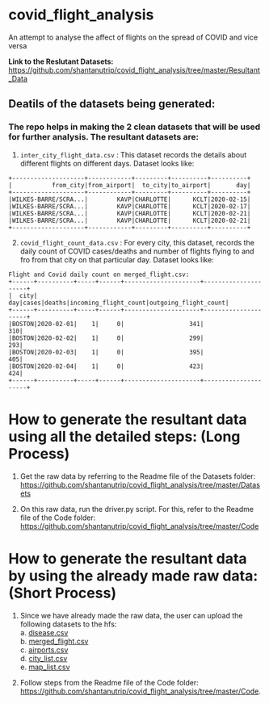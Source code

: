 # covid_flight_analysis

An attempt to analyse the affect of flights on the spread of COVID and vice versa

**Link to the Reslutant Datasets:** https://github.com/shantanutrip/covid_flight_analysis/tree/master/Resultant_Data

## Deatils of the datasets being generated: ##

### The repo helps in making the 2 clean datasets that will be used for further analysis. The resultant datasets are: ###

1. `inter_city_flight_data.csv` : This dataset records the details about different flights on different days. 
Dataset looks like:
```
+--------------------+------------+---------+----------+----------+             
|           from_city|from_airport|  to_city|to_airport|       day|
+--------------------+------------+---------+----------+----------+
|WILKES-BARRE/SCRA...|        KAVP|CHARLOTTE|      KCLT|2020-02-15|
|WILKES-BARRE/SCRA...|        KAVP|CHARLOTTE|      KCLT|2020-02-17|
|WILKES-BARRE/SCRA...|        KAVP|CHARLOTTE|      KCLT|2020-02-21|
|WILKES-BARRE/SCRA...|        KAVP|CHARLOTTE|      KCLT|2020-02-21|
+--------------------+------------+---------+----------+----------+
```

2. `covid_flight_count_data.csv` : For every city, this dataset, records the daily count of COVID cases/deaths and number of flights flying to and fro from that city on that particular day. 
Dataset looks like:

```
Flight and Covid daily count on merged_flight.csv:
+------+----------+-----+------+---------------------+---------------------+    
|  city|       day|cases|deaths|incoming_flight_count|outgoing_flight_count|
+------+----------+-----+------+---------------------+---------------------+
|BOSTON|2020-02-01|    1|     0|                  341|                  310|
|BOSTON|2020-02-02|    1|     0|                  299|                  293|
|BOSTON|2020-02-03|    1|     0|                  395|                  405|
|BOSTON|2020-02-04|    1|     0|                  423|                  424|
+------+----------+-----+------+---------------------+---------------------+
```
# How to generate the resultant data using all the detailed steps: (Long Process) #

1. Get the raw data by referring to the Readme file of the Datasets folder: https://github.com/shantanutrip/covid_flight_analysis/tree/master/Datasets

2. On this raw data, run the driver.py script. For this, refer to the Readme file of the Code folder: https://github.com/shantanutrip/covid_flight_analysis/tree/master/Code

# How to generate the resultant data by using the already made raw data: (Short Process) #

1. Since we have already made the raw data, the user can upload the following datasets to the hfs: <br>
  a. [disease.csv](https://github.com/shantanutrip/covid_flight_analysis/blob/master/Datasets/disease.csv) <br>
  b. [merged_flight.csv](https://drive.google.com/file/d/1zKgvS8CPvwv2MtJjLRsL70DImFyYIiNC/view?usp=sharing) <br>
  c. [airports.csv](https://ourairports.com/data/airports.csv) <br>
  d. [city_list.csv](https://github.com/shantanutrip/covid_flight_analysis/blob/master/Datasets/city_list.csv) <br>
  e. [map_list.csv](https://github.com/shantanutrip/covid_flight_analysis/blob/master/Datasets/map_list.csv) <br>

2. Follow steps from the Readme file of the Code folder: https://github.com/shantanutrip/covid_flight_analysis/tree/master/Code.
